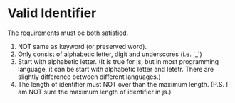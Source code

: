 # Valid Identifier

The requirements must be both satisfied.

1) NOT same as keyword (or preserved word).
2) Only consist of alphabetic letter, digit and underscores (i.e. '_')
3) Start with alphabetic letter. 
(It is true for js, but in most programming language, it can be start with alphabetic letter and letetr. There are slightly difference between different languages.)
4) The length of identifier must NOT over than the maximum length. (P.S. I am NOT sure the maximum length of identifier in js.)
